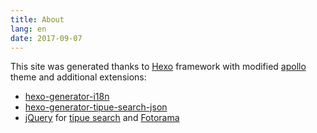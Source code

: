 ```yaml
---
title: About
lang: en
date: 2017-09-07
---
```

This site was generated thanks to [Hexo](https://hexo.io/) framework with modified [apollo](https://github.com/pinggod/hexo-theme-apollo") theme and additional extensions:
- [hexo-generator-i18n](https://github.com/Jamling/hexo-generator-i18n)
- [hexo-generator-tipue-search-json](https://github.com/zhouhao/Hexo-Tipue-Search-Json)
- [jQuery](https://jquery.com/) for [tipue search](//www.tipue.com/search) and [Fotorama](//fotorama.io/)